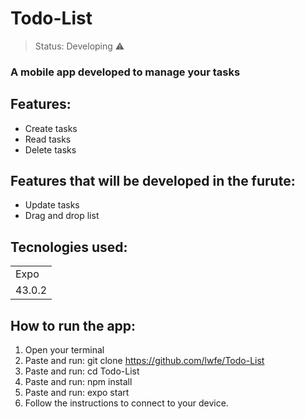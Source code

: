 # Todo-List

> Status: Developing ⚠️

### A mobile app developed to manage your tasks

## Features:
+ Create tasks
+ Read tasks
+ Delete tasks

## Features that will be developed in the furute:
+  Update tasks
+  Drag and drop list 

## Tecnologies used:
<table>
  <tr>
    <td>Expo</td>
  </tr>
  <tr>
    <td>43.0.2</td>
  </tr>
</table>

## How to run the app:
1. Open your terminal
2. Paste and run: git clone https://github.com/lwfe/Todo-List
3. Paste and run: cd Todo-List
4. Paste and run: npm install 
5. Paste and run: expo start
6. Follow the instructions to connect to your device.
